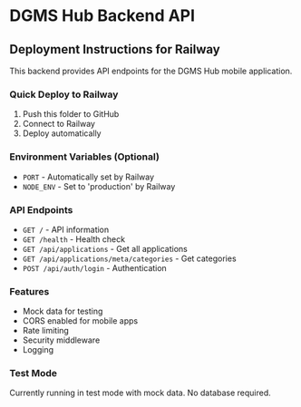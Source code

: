 # DGMS Hub Backend API

## Deployment Instructions for Railway

This backend provides API endpoints for the DGMS Hub mobile application.

### Quick Deploy to Railway

1. Push this folder to GitHub
2. Connect to Railway
3. Deploy automatically

### Environment Variables (Optional)
- `PORT` - Automatically set by Railway
- `NODE_ENV` - Set to 'production' by Railway

### API Endpoints

- `GET /` - API information
- `GET /health` - Health check
- `GET /api/applications` - Get all applications
- `GET /api/applications/meta/categories` - Get categories
- `POST /api/auth/login` - Authentication

### Features

- Mock data for testing
- CORS enabled for mobile apps
- Rate limiting
- Security middleware
- Logging

### Test Mode

Currently running in test mode with mock data. No database required.
